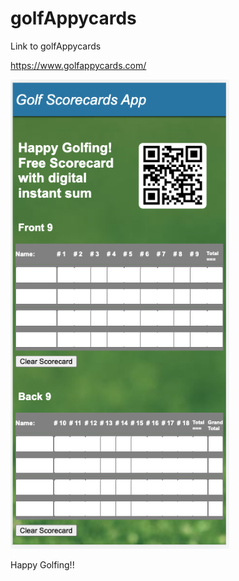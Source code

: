 # golfAppycards

Link to golfAppycards

https://www.golfappycards.com/


<img src="Screen Shot 2023-01-12 at 2.39.00 PM.png" width="350">

Happy Golfing!!